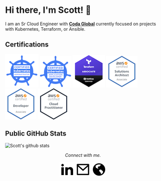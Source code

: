 # Hi there, I'm Scott! 👋

I am an Sr Cloud Engineer with **[Coda Global](https://coda.global/)** currently focused on projects with Kubernetes, Terraform, or Ansible.

## Certifications
  [![CKA](certs/cka.png)](https://www.youracclaim.com/badges/922356d4-fb6b-42dc-b475-dad0c0532dd3/public_url)
  [![CKAD](certs/ckad.png)](https://www.youracclaim.com/badges/9df4e58d-b065-4b0f-8702-155310058caa/public_url)
  [![Terraform Associate](certs/tf.png)](https://www.youracclaim.com/badges/55293484-eda3-4c5c-87f7-c4d86e455b69/public_url)
  [![AWS Solutions Architect Associate](certs/aws_saa.png)](https://www.youracclaim.com/badges/d5c957f8-b9ec-4714-b9a6-ff32938eee87/public_url)
  [![AWS Developer Associate](certs/aws_da.png)](https://www.youracclaim.com/badges/efcef512-45ba-4d79-8f2f-136b97201c9a/public_url")
  [![AWS Cloud Practioner](certs/aws_cp.png)](https://www.youracclaim.com/badges/4b05d6c0-2bc5-44e8-a865-2b1a44efc1f7/public_url)

## Public GitHub Stats
  
![Scott's github stats](https://github-readme-stats.vercel.app/api?username=audioboxer217&show_icons=true)

<p align="center">
  <i>Connect with me.</i>
  
  <p align="center">
    <a href="https://www.linkedin.com/in/scotteppler/" alt="Linkedin"><img src="https://raw.githubusercontent.com/audioboxer217/audioboxer217/140586eea371d31fc4ce635ed3ede770916b1226/img/linkedin.svg"></a>
    <a href="mailto:kscotteppler@gmail.com" alt="Mail"><img src="https://raw.githubusercontent.com/audioboxer217/audioboxer217/140586eea371d31fc4ce635ed3ede770916b1226/img/mail.svg"></a>
    <a href="https://kseppler.com" alt="Website"><img src="https://raw.githubusercontent.com/audioboxer217/audioboxer217/d5ef488041c4bf3020c0aac79dd1f37ef8ce9b76/img/website.svg"></a>
  </p>
</p>
